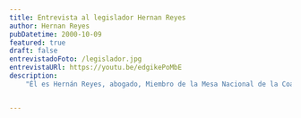 ```yaml
---
title: Entrevista al legislador Hernan Reyes
author: Hernan Reyes
pubDatetime: 2000-10-09
featured: true
draft: false
entrevistadoFoto: /legislador.jpg
entrevistaURl: https://youtu.be/edgikePoMbE
description: 
    "Él es Hernán Reyes, abogado, Miembro de la Mesa Nacional de la Coalición Cívica ARI, actual Legislador Porteño por Vamos Juntos y presidente de la Comisión de Asuntos Constitucionales. Como nosotros, ve a la Comunidad Armenia como pieza vital de la Ciudad y cree que proyectos como este son fundamentales para asegurar la memoria activa y el reclamo de justicia por el Genocidio Armenio."


---
```


